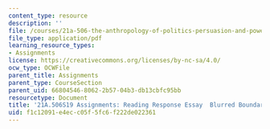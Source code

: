 ```yaml
---
content_type: resource
description: ''
file: /courses/21a-506-the-anthropology-of-politics-persuasion-and-power-spring-2019/f1c12091e4ecc05f5fc6f222de022361_MIT21A_506S19_Sec3Mod3Respons1.pdf
file_type: application/pdf
learning_resource_types:
- Assignments
license: https://creativecommons.org/licenses/by-nc-sa/4.0/
ocw_type: OCWFile
parent_title: Assignments
parent_type: CourseSection
parent_uid: 66804546-8062-2b57-04b3-db13cbfc95bb
resourcetype: Document
title: '21A.506S19 Assignments: Reading Response Essay  Blurred Boundaries 1'
uid: f1c12091-e4ec-c05f-5fc6-f222de022361
---
```

